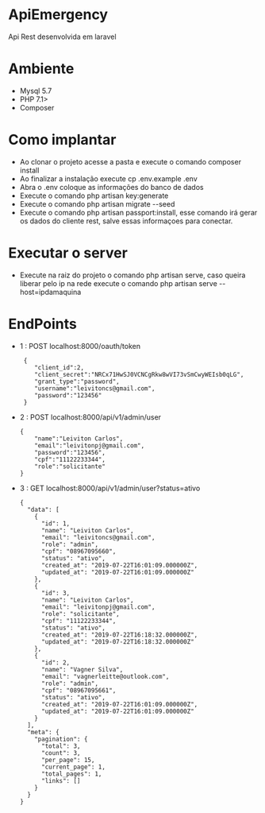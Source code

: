 
# ApiEmergency

Api Rest desenvolvida em laravel

# Ambiente

- Mysql 5.7
- PHP 7.1>
- Composer

# Como implantar

- Ao clonar o projeto acesse a pasta e execute o comando composer install
- Ao finalizar a instalação execute cp .env.example .env
- Abra o .env coloque as informações do banco de dados
- Execute o comando php artisan key:generate
- Execute o comando php artisan migrate --seed
- Execute o comando php artisan passport:install, esse comando irá gerar os dados do cliente rest, salve essas informaçoes para conectar.

# Executar o server

- Execute na raiz do projeto o comando php artisan serve, caso queira liberar pelo ip na rede execute o comando php artisan serve --host=ipdamaquina

# EndPoints

- 1 :  POST localhost:8000/oauth/token
    ```
     {
      	"client_id":2,
      	"client_secret":"NRCx71HwSJ0VCNCgRkw8wVI73vSmCwyWEIsb0qLG",
      	"grant_type":"password",
      	"username":"leivitoncs@gmail.com",
      	"password":"123456"
     }
    ```
  
- 2 : POST localhost:8000/api/v1/admin/user
    ```
    {
    	"name":"Leiviton Carlos",
    	"email":"leivitonpj@gmail.com",
    	"password":"123456",
    	"cpf":"11122233344",
    	"role":"solicitante"
    }
    ```
- 3 : GET localhost:8000/api/v1/admin/user?status=ativo
    ```
    {
      "data": [
        {
          "id": 1,
          "name": "Leiviton Carlos",
          "email": "leivitoncs@gmail.com",
          "role": "admin",
          "cpf": "08967095660",
          "status": "ativo",
          "created_at": "2019-07-22T16:01:09.000000Z",
          "updated_at": "2019-07-22T16:01:09.000000Z"
        },
        {
          "id": 3,
          "name": "Leiviton Carlos",
          "email": "leivitonpj@gmail.com",
          "role": "solicitante",
          "cpf": "11122233344",
          "status": "ativo",
          "created_at": "2019-07-22T16:18:32.000000Z",
          "updated_at": "2019-07-22T16:18:32.000000Z"
        },
        {
          "id": 2,
          "name": "Vagner Silva",
          "email": "vagnerleitte@outlook.com",
          "role": "admin",
          "cpf": "08967095661",
          "status": "ativo",
          "created_at": "2019-07-22T16:01:09.000000Z",
          "updated_at": "2019-07-22T16:01:09.000000Z"
        }
      ],
      "meta": {
        "pagination": {
          "total": 3,
          "count": 3,
          "per_page": 15,
          "current_page": 1,
          "total_pages": 1,
          "links": []
        }
      }
    }
    ```